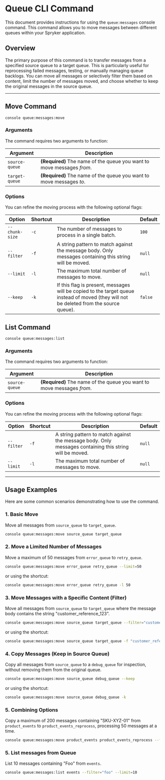 # Queue CLI Command

This document provides instructions for using the `queue:messages` console command. This command allows you to move messages between different queues within your Spryker application.

## Overview

The primary purpose of this command is to transfer messages from a specified source queue to a target queue. This is particularly useful for reprocessing failed messages, testing, or manually managing queue backlogs. You can move all messages or selectively filter them based on content, limit the number of messages moved, and choose whether to keep the original messages in the source queue.

---

## Move Command

`console queue:messages:move`

### Arguments

The command requires two arguments to function:

| Argument         | Description                          |
| ---------------- | ------------------------------------ |
| `source-queue`   | **(Required)** The name of the queue you want to move messages *from*. |
| `target-queue`   | **(Required)** The name of the queue you want to move messages *to*.   |

### Options

You can refine the moving process with the following optional flags:

| Option               | Shortcut | Description                                                                                               | Default |
| -------------------- | -------- | --------------------------------------------------------------------------------------------------------- | ------- |
| `--chunk-size`       | `-c`     | The number of messages to process in a single batch.                                                      | `100`   |
| `--filter`           | `-f`     | A string pattern to match against the message body. Only messages containing this string will be moved.     | `null`  |
| `--limit`            | `-l`     | The maximum total number of messages to move.                                                             | `null`  |
| `--keep`             | `-k`     | If this flag is present, messages will be copied to the target queue instead of moved (they will not be deleted from the source queue). | `false` |


## List Command

`console queue:messages:list`

### Arguments

The command requires two arguments to function:

| Argument         | Description                          |
| ---------------- | ------------------------------------ |
| `source-queue`   | **(Required)** The name of the queue you want to move messages *from*. |

### Options

You can refine the moving process with the following optional flags:

| Option               | Shortcut | Description                                                                                               | Default |
| -------------------- | -------- | --------------------------------------------------------------------------------------------------------- | ------- |
| `--filter`           | `-f`     | A string pattern to match against the message body. Only messages containing this string will be moved.     | `null`  |
| `--limit`            | `-l`     | The maximum total number of messages to move.                                                             | `null`  |

---

## Usage Examples

Here are some common scenarios demonstrating how to use the command.

### 1. Basic Move

Move all messages from `source_queue` to `target_queue`.

```bash
console queue:messages:move source_queue target_queue
```

### 2. Move a Limited Number of Messages

Move a maximum of 50 messages from `error_queue` to `retry_queue`.

```bash
console queue:messages:move error_queue retry_queue --limit=50
```

or using the shortcut:

```bash
console queue:messages:move error_queue retry_queue -l 50
```

### 3. Move Messages with a Specific Content (Filter)

Move all messages from `source_queue` to `target_queue` where the message body contains the string "customer_reference_123".

```bash
console queue:messages:move source_queue target_queue --filter="customer_reference_123"
```

or using the shortcut:

```bash
console queue:messages:move source_queue target_queue -f "customer_reference_123"
```

### 4. Copy Messages (Keep in Source Queue)

Copy all messages from `source_queue` to a `debug_queue` for inspection, without removing them from the original queue.

```bash
console queue:messages:move source_queue debug_queue --keep
```

or using the shortcut:

```bash
console queue:messages:move source_queue debug_queue -k
```

### 5. Combining Options

Copy a maximum of 200 messages containing "SKU-XYZ-01" from `product_events` to `product_events_reprocess`, processing 50 messages at a time.

```bash
console queue:messages:move product_events product_events_reprocess --filter="SKU-XYZ-01" --limit=200 --chunk-size=50 --keep
```

### 5. List messages from Queue

List 10 messages containing "Foo" from `events`.

```bash
console queue:messages:list events --filter="foo" --limit=10

